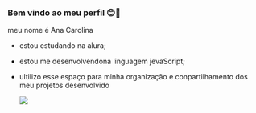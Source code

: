 ### Bem vindo ao meu perfil 😊🤠

meu nome é Ana Carolina
- estou estudando na alura;
- estou me desenvolvendona linguagem jevaScript;
- ultilizo esse espaço para minha organização e conpartilhamento dos meu projetos desenvolvido
  
  ![](https://media.tenor.com/sof2bx2nSBAAAAAM/ana-castela-ana.gif)
